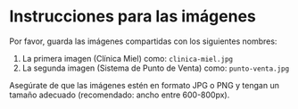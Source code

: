 # Instrucciones para las imágenes

Por favor, guarda las imágenes compartidas con los siguientes nombres:

1. La primera imagen (Clínica Miel) como: `clinica-miel.jpg`
2. La segunda imagen (Sistema de Punto de Venta) como: `punto-venta.jpg`

Asegúrate de que las imágenes estén en formato JPG o PNG y tengan un tamaño adecuado (recomendado: ancho entre 600-800px).
